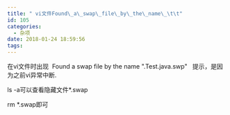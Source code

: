 ```yaml
---
title: " vi文件Found\_a\_swap\_file\_by\_the\_name\_\t\t"
id: 105
categories:
  - 杂项
date: 2018-01-24 18:59:56
tags:
---
```


在vi文件时出现  Found a swap file by the name <span class="string">".Test.java.swp"</span>   提示，是因为之前vi异常中断.

ls -a可以查看隐藏文件*.swap

rm *.swap即可